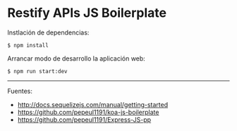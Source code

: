 # Restify APIs JS Boilerplate

Instlación de dependencias:

    $ npm install

Arrancar modo de desarrollo la aplicación web:

    $ npm run start:dev

---

Fuentes:

+ http://docs.sequelizejs.com/manual/getting-started
+ https://github.com/pepeul1191/koa-js-boilerplate
+ https://github.com/pepeul1191/Express-JS-pp
